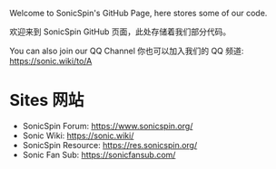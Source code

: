 Welcome to SonicSpin's GitHub Page, here stores some of our code. 

欢迎来到 SonicSpin GitHub 页面，此处存储着我们部分代码。

You can also join our QQ Channel 你也可以加入我们的 QQ 频道: https://sonic.wiki/to/A

# Sites 网站
- SonicSpin Forum: https://www.sonicspin.org/
- Sonic Wiki: https://sonic.wiki/
- SonicSpin Resource: https://res.sonicspin.org/
- Sonic Fan Sub: https://sonicfansub.com/
